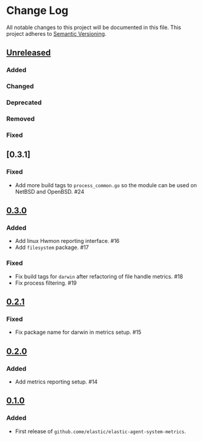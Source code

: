 # Change Log
All notable changes to this project will be documented in this file.
This project adheres to [Semantic Versioning](http://semver.org/).

## [Unreleased]

### Added

### Changed

### Deprecated

### Removed

### Fixed

## [0.3.1]

### Fixed

- Add more build tags to `process_common.go` so the module can be used on NetBSD and OpenBSD. #24

## [0.3.0]

### Added

- Add linux Hwmon reporting interface. #16
- Add `filesystem` package. #17

### Fixed

- Fix build tags for `darwin` after refactoring of file handle metrics. #18
- Fix process filtering. #19

## [0.2.1]

### Fixed

- Fix package name for darwin in metrics setup. #15

## [0.2.0]

### Added

- Add metrics reporting setup. #14

## [0.1.0]

### Added

- First release of `github.come/elastic/elastic-agent-system-metrics`.

[Unreleased]: https://github.com/elastic/elastic-agent-system-metrics/compare/v0.3.0...HEAD
[0.3.0]: https://github.com/elastic/elastic-agent-system-metrics/compare/v0.0.0...v0.3.0
[0.2.1]: https://github.com/elastic/elastic-agent-system-metrics/compare/v0.0.0...v0.2.1
[0.2.0]: https://github.com/elastic/elastic-agent-system-metrics/compare/v0.0.0...v0.2.0
[0.1.0]: https://github.com/elastic/elastic-agent-system-metrics/compare/v0.0.0...v0.1.0
